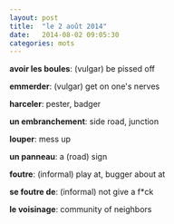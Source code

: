 ```yaml
---
layout: post
title:  "le 2 août 2014"
date:   2014-08-02 09:05:30
categories: mots
---
```


**avoir les boules**: (vulgar) be pissed off

**emmerder**: (vulgar) get on one's nerves

**harceler**: pester, badger

**un embranchement**: side road, junction

**louper**: mess up

**un panneau**: a (road) sign

**foutre**: (informal) play at, bugger about at

**se foutre de**: (informal) not give a f*ck

**le voisinage**: community of neighbors
